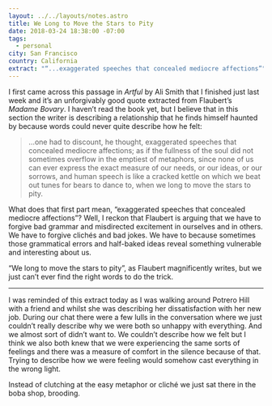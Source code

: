 ```yaml
---
layout: ../../layouts/notes.astro
title: We Long to Move the Stars to Pity
date: 2018-03-24 18:38:00 -07:00
tags:
  - personal
city: San Francisco
country: California
extract: "“...exaggerated speeches that concealed mediocre affections”"
---
```


I first came across this passage in _Artful_ by Ali Smith that I finished just last week and it’s an unforgivably good quote extracted from Flaubert’s _Madame Bovary_. I haven’t read the book yet, but I believe that in this section the writer is describing a relationship that he finds himself haunted by because words could never quite describe how he felt:

> …one had to discount, he thought, exaggerated speeches that concealed mediocre affections; as if the fullness of the soul did not sometimes overflow in the emptiest of metaphors, since none of us can ever express the exact measure of our needs, or our ideas, or our sorrows, and human speech is like a cracked kettle on which we beat out tunes for bears to dance to, when we long to move the stars to pity.

What does that first part mean, “exaggerated speeches that concealed mediocre affections”? Well, I reckon that Flaubert is arguing that we have to forgive bad grammar and misdirected excitement in ourselves and in others. We have to forgive clichés and bad jokes. We have to because sometimes those grammatical errors and half-baked ideas reveal something vulnerable and interesting about us.

“We long to move the stars to pity”, as Flaubert magnificently writes, but we just can’t ever find the right words to do the trick.

---

I was reminded of this extract today as I was walking around Potrero Hill with a friend and whilst she was describing her dissatisfaction with her new job. During our chat there were a few lulls in the conversation where we just couldn’t really describe why we were both so unhappy with everything. And we almost sort of didn’t want to. We couldn’t describe how we felt but I think we also both knew that we were experiencing the same sorts of feelings and there was a measure of comfort in the silence because of that. Trying to describe how we were feeling would somehow cast everything in the wrong light.

Instead of clutching at the easy metaphor or cliché we just sat there in the boba shop, brooding.
